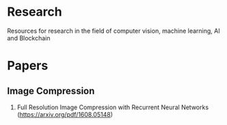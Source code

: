 # Research
Resources for research in the field of computer vision, machine learning, AI and Blockchain

# Papers
## Image Compression
1. Full Resolution Image Compression with Recurrent Neural Networks (https://arxiv.org/pdf/1608.05148)
